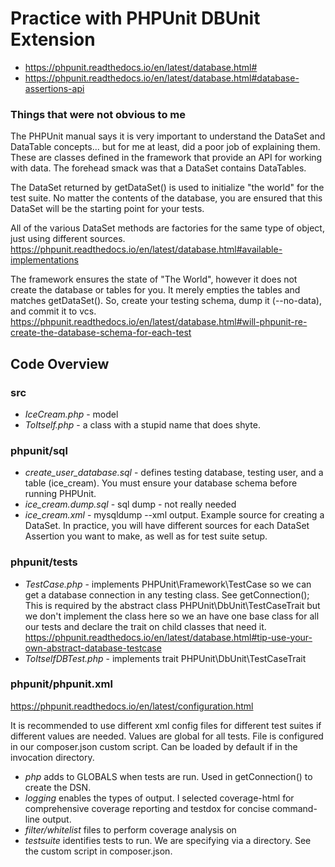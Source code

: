 
# Practice with PHPUnit DBUnit Extension

* https://phpunit.readthedocs.io/en/latest/database.html#
* https://phpunit.readthedocs.io/en/latest/database.html#database-assertions-api


### Things that were not obvious to me

The PHPUnit manual says it is very important to understand the DataSet and DataTable concepts... but for me at least, did a poor job of explaining them.
These are classes defined in the framework that provide an API for working with data. The forehead smack was that a DataSet contains DataTables.

The DataSet returned by getDataSet() is used to initialize "the world" for the test suite. No matter the contents of the database, you are ensured that this DataSet will be the starting point for your tests.

All of the various DataSet methods are factories for the same type of object, just using different sources. https://phpunit.readthedocs.io/en/latest/database.html#available-implementations

The framework ensures the state of "The World", however it does not create the database or tables for you. It merely empties the tables and matches getDataSet(). So, create your testing schema, dump it (--no-data), and commit it to vcs. https://phpunit.readthedocs.io/en/latest/database.html#will-phpunit-re-create-the-database-schema-for-each-test


## Code Overview

### src

* *IceCream.php* - model
* *ToItself.php* - a class with a stupid name that does shyte.

### phpunit/sql

* *create_user_database.sql* - defines testing database, testing user, and a table (ice_cream). You must ensure your database schema before running PHPUnit.
* *ice_cream.dump.sql* - sql dump - not really needed
* *ice_cream.xml* - mysqldump --xml output. Example source for creating a DataSet. In practice, you will have different sources for each DataSet Assertion you want to make, as well as for test suite setup.

### phpunit/tests

* *TestCase.php* - implements PHPUnit\Framework\TestCase so we can get a database connection in any testing class. See getConnection(); This is required by the abstract class PHPUnit\DbUnit\TestCaseTrait but we don't implement the class here so we an have one base class for all our tests and declare the trait on child classes that need it. https://phpunit.readthedocs.io/en/latest/database.html#tip-use-your-own-abstract-database-testcase
* *ToItselfDBTest.php* - implements trait PHPUnit\DbUnit\TestCaseTrait

### phpunit/phpunit.xml
https://phpunit.readthedocs.io/en/latest/configuration.html

It is recommended to use different xml config files for different test suites if different values are needed. Values are global for all tests. File is configured in our composer.json custom script. Can be loaded by default if in the invocation directory.

* *php* adds to GLOBALS when tests are run. Used in getConnection() to create the DSN.
* *logging* enables the types of output. I selected coverage-html for comprehensive coverage reporting and testdox for concise command-line output.
* *filter/whitelist* files to perform coverage analysis on
* *testsuite* identifies tests to run. We are specifying via a directory. See the custom script in composer.json.
